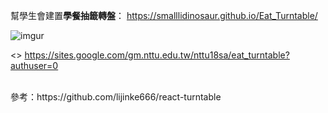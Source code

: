 幫學生會建置<strong>學餐抽籤轉盤</strong>：
https://smalllidinosaur.github.io/Eat_Turntable/

![imgur](https://i.imgur.com/Be6syqZ.jpeg "示範")

<>
https://sites.google.com/gm.nttu.edu.tw/nttu18sa/eat_turntable?authuser=0


<br>
參考：https://github.com/lijinke666/react-turntable
